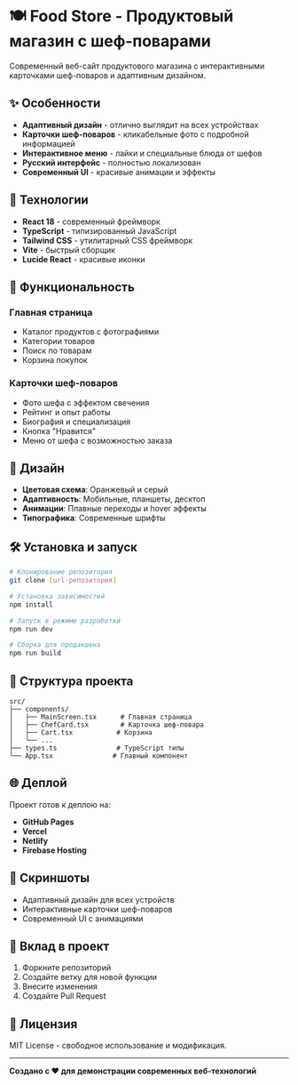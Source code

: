 # 🍽️ Food Store - Продуктовый магазин с шеф-поварами

Современный веб-сайт продуктового магазина с интерактивными карточками шеф-поваров и адаптивным дизайном.

## ✨ Особенности

- **Адаптивный дизайн** - отлично выглядит на всех устройствах
- **Карточки шеф-поваров** - кликабельные фото с подробной информацией
- **Интерактивное меню** - лайки и специальные блюда от шефов
- **Русский интерфейс** - полностью локализован
- **Современный UI** - красивые анимации и эффекты

## 🚀 Технологии

- **React 18** - современный фреймворк
- **TypeScript** - типизированный JavaScript
- **Tailwind CSS** - утилитарный CSS фреймворк
- **Vite** - быстрый сборщик
- **Lucide React** - красивые иконки

## 📱 Функциональность

### Главная страница
- Каталог продуктов с фотографиями
- Категории товаров
- Поиск по товарам
- Корзина покупок

### Карточки шеф-поваров
- Фото шефа с эффектом свечения
- Рейтинг и опыт работы
- Биография и специализация
- Кнопка "Нравится"
- Меню от шефа с возможностью заказа

## 🎨 Дизайн

- **Цветовая схема**: Оранжевый и серый
- **Адаптивность**: Мобильные, планшеты, десктоп
- **Анимации**: Плавные переходы и hover эффекты
- **Типографика**: Современные шрифты

## 🛠️ Установка и запуск

```bash
# Клонирование репозитория
git clone [url-репозитория]

# Установка зависимостей
npm install

# Запуск в режиме разработки
npm run dev

# Сборка для продакшена
npm run build
```

## 📁 Структура проекта

```
src/
├── components/
│   ├── MainScreen.tsx      # Главная страница
│   ├── ChefCard.tsx        # Карточка шеф-повара
│   ├── Cart.tsx           # Корзина
│   └── ...
├── types.ts               # TypeScript типы
└── App.tsx               # Главный компонент
```

## 🌐 Деплой

Проект готов к деплою на:
- **GitHub Pages**
- **Vercel**
- **Netlify**
- **Firebase Hosting**

## 📸 Скриншоты

- Адаптивный дизайн для всех устройств
- Интерактивные карточки шеф-поваров
- Современный UI с анимациями

## 🤝 Вклад в проект

1. Форкните репозиторий
2. Создайте ветку для новой функции
3. Внесите изменения
4. Создайте Pull Request

## 📄 Лицензия

MIT License - свободное использование и модификация.

---

**Создано с ❤️ для демонстрации современных веб-технологий** 